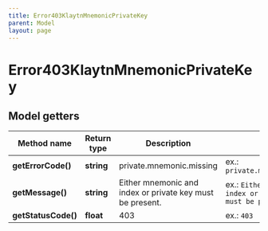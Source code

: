 ```yaml
---
title: Error403KlaytnMnemonicPrivateKey
parent: Model
layout: page
---
```


# Error403KlaytnMnemonicPrivateKey

## Model getters

Method name | Return type | Description | Notes
------------ | ------------- | ------------- | -------------
**getErrorCode()** | **string** | private.mnemonic.missing | ex.: `private.mnemonic.missing`
**getMessage()** | **string** | Either mnemonic and index or private key must be present. | ex.: `Either mnemonic and index or private key must be present.`
**getStatusCode()** | **float** | 403 | ex.: `403`

